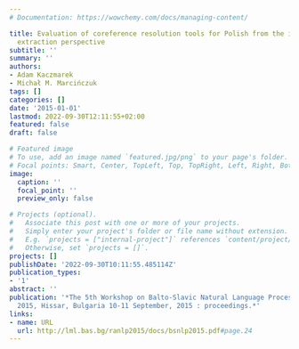 ```yaml
---
# Documentation: https://wowchemy.com/docs/managing-content/

title: Evaluation of coreference resolution tools for Polish from the information
  extraction perspective
subtitle: ''
summary: ''
authors:
- Adam Kaczmarek
- Michał M. Marcińczuk
tags: []
categories: []
date: '2015-01-01'
lastmod: 2022-09-30T12:11:55+02:00
featured: false
draft: false

# Featured image
# To use, add an image named `featured.jpg/png` to your page's folder.
# Focal points: Smart, Center, TopLeft, Top, TopRight, Left, Right, BottomLeft, Bottom, BottomRight.
image:
  caption: ''
  focal_point: ''
  preview_only: false

# Projects (optional).
#   Associate this post with one or more of your projects.
#   Simply enter your project's folder or file name without extension.
#   E.g. `projects = ["internal-project"]` references `content/project/deep-learning/index.md`.
#   Otherwise, set `projects = []`.
projects: []
publishDate: '2022-09-30T10:11:55.485114Z'
publication_types:
- '1'
abstract: ''
publication: '*The 5th Workshop on Balto-Slavic Natural Language Processing, BSNLP
  2015, Hissar, Bulgaria 10-11 September, 2015 : proceedings.*'
links:
- name: URL
  url: http://lml.bas.bg/ranlp2015/docs/bsnlp2015.pdf#page.24
---
```

